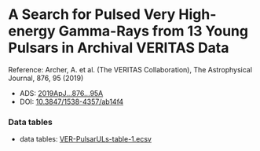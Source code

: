 # A Search for Pulsed Very High-energy Gamma-Rays from 13 Young Pulsars in Archival VERITAS Data

Reference:
Archer, A. et al. (The VERITAS Collaboration), The Astrophysical Journal, 876, 95 (2019)

- ADS: [2019ApJ...876...95A](http://adsabs.harvard.edu/abs/2019ApJ...876...95A)
- DOI: [10.3847/1538-4357/ab14f4](https://doi.org/10.3847/1538-4357/ab14f4)

### Data tables

- data tables: [VER-PulsarULs-table-1.ecsv](VER-PulsarULs-table-1.ecsv)  
